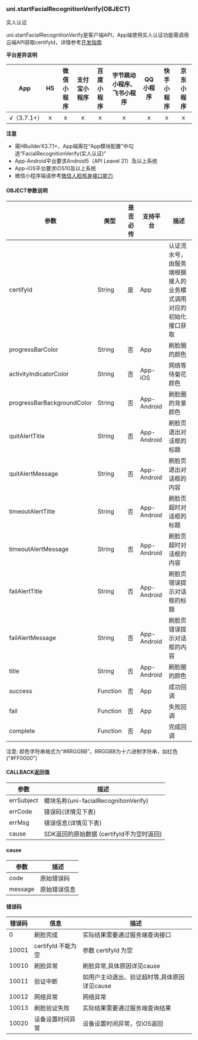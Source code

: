 ### uni.startFacialRecognitionVerify(OBJECT)  
实人认证  

uni.startFacialRecognitionVerify是客户端API，App端使用实人认证功能需调用云端API获取certifyId，详情参考[开发指南](https://uniapp.dcloud.net.cn/uniCloud/frv/dev.html)

**平台差异说明**

|App|H5|微信小程序|支付宝小程序|百度小程序|字节跳动小程序、飞书小程序|QQ小程序|快手小程序|京东小程序|
|:-:|:-:|:-:|:-:|:-:|:-:|:-:|:-:|:-:|
|√（3.7.1+）|x|x|x|x|x|x|x|x|

**注意**  
* 需HBuilderX3.7.1+，App端需在“App模块配置”中勾选“FacialRecognitionVerify(实人认证)”  
* App-Android平台要求Android5（API Leavel 21）及以上系统  
* App-iOS平台要求iOS10及以上系统  
* 微信小程序端请参考[微信人脸核身接口能力](https://developers.weixin.qq.com/community/business/doc/000442d352c1202bd498ecb105c00d)  

#### OBJECT参数说明  

| 参数 | 类型 | 是否必传 | 支持平台 |描述 | 
|---|---|---|---|---|
| certifyId | String | 是 | App |认证流水号，由服务端根据接入的业务模式调用对应的初始化接口获取  |
| progressBarColor | String | 否  | App | 刷脸圈的颜色 |
| activityIndicatorColor | String | 否  | App-iOS | 网络等待菊花颜色 |
| progressBarBackgroundColor | String | 否  | App-Android | 刷脸圈的背景颜色 |
| quitAlertTitle | String | 否  | App-Android | 刷脸页退出对话框的标题 |
| quitAlertMessage | String | 否  | App-Android | 刷脸页退出对话框的内容 |
| timeoutAlertTitle | String | 否  | App-Android | 刷脸页超时对话框的标题 |
| timeoutAlertMessage | String | 否  | App-Android | 刷脸页超时对话框的内容 |
| failAlertTitle | String | 否  | App-Android | 刷脸页错误提示对话框的标题 |
| failAlertMessage | String | 否  | App-Android | 刷脸页错误提示对话框的内容 |
| title | String | 否  | App-Android | 刷脸圈的颜色 |
| success | Function | 否  | App | 成功回调 |
| fail | Function | 否  | App | 失败回调 |
| complete | Function | 否  | App | 完成回调 |

注意: 颜色字符串格式为“#RRGGBB”，RRGGBB为十六进制字符串，如红色("#FF0000")  

#### CALLBACK返回值

|参数|描述|
|---|---|
|errSubject	| 模块名称(uni-facialRecognitionVerify)|
|errCode|错误码(详情见下表)|
|errMsg|错误信息(详情见下表)|
|cause|SDK返回的原始数据 (certifyId不为空时返回)|

#### cause  

|参数|描述|
|---|---|
|code	| 原始错误码|
|message|原始错误信息|

#### 错误码  

|错误码|信息|描述|
|---|---|---|
|0|刷脸完成|实际结果需要通过服务端查询接口|
|10001|certifyId 不能为空 |参数 certifyId 为空|
|10010| 刷脸异常|刷脸异常,具体原因详见cause|
|10011|验证中断 |如用户主动退出、验证超时等,具体原因详见cause|
|10012|网络异常 |网络异常 |
|10013|刷脸验证失败 |实际结果需要通过服务端查询结果|
|10020|设备设置时间异常 |设备设置时间异常，仅iOS返回|

